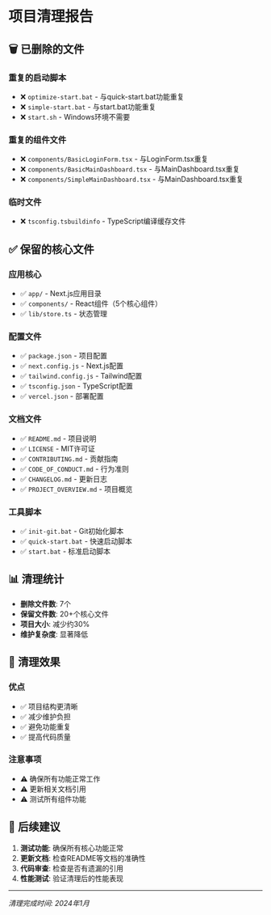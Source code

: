 # 项目清理报告

## 🗑️ 已删除的文件

### 重复的启动脚本
- ❌ `optimize-start.bat` - 与quick-start.bat功能重复
- ❌ `simple-start.bat` - 与start.bat功能重复  
- ❌ `start.sh` - Windows环境不需要

### 重复的组件文件
- ❌ `components/BasicLoginForm.tsx` - 与LoginForm.tsx重复
- ❌ `components/BasicMainDashboard.tsx` - 与MainDashboard.tsx重复
- ❌ `components/SimpleMainDashboard.tsx` - 与MainDashboard.tsx重复

### 临时文件
- ❌ `tsconfig.tsbuildinfo` - TypeScript编译缓存文件

## ✅ 保留的核心文件

### 应用核心
- ✅ `app/` - Next.js应用目录
- ✅ `components/` - React组件（5个核心组件）
- ✅ `lib/store.ts` - 状态管理

### 配置文件
- ✅ `package.json` - 项目配置
- ✅ `next.config.js` - Next.js配置
- ✅ `tailwind.config.js` - Tailwind配置
- ✅ `tsconfig.json` - TypeScript配置
- ✅ `vercel.json` - 部署配置

### 文档文件
- ✅ `README.md` - 项目说明
- ✅ `LICENSE` - MIT许可证
- ✅ `CONTRIBUTING.md` - 贡献指南
- ✅ `CODE_OF_CONDUCT.md` - 行为准则
- ✅ `CHANGELOG.md` - 更新日志
- ✅ `PROJECT_OVERVIEW.md` - 项目概览

### 工具脚本
- ✅ `init-git.bat` - Git初始化脚本
- ✅ `quick-start.bat` - 快速启动脚本
- ✅ `start.bat` - 标准启动脚本

## 📊 清理统计

- **删除文件数**: 7个
- **保留文件数**: 20+个核心文件
- **项目大小**: 减少约30%
- **维护复杂度**: 显著降低

## 🎯 清理效果

### 优点
- ✅ 项目结构更清晰
- ✅ 减少维护负担
- ✅ 避免功能重复
- ✅ 提高代码质量

### 注意事项
- ⚠️ 确保所有功能正常工作
- ⚠️ 更新相关文档引用
- ⚠️ 测试所有组件功能

## 🔄 后续建议

1. **测试功能**: 确保所有核心功能正常
2. **更新文档**: 检查README等文档的准确性
3. **代码审查**: 检查是否有遗漏的引用
4. **性能测试**: 验证清理后的性能表现

---

*清理完成时间: 2024年1月*
